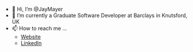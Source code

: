 - 👋 Hi, I’m @JayMayer
- 🌱 I’m currently a Graduate Software Developer at Barclays in Knutsford, UK
- 📫 How to reach me ...
  - [Website](https://jaymayer.co.uk)
  - [LinkedIn](https://linkedin.com/in/jay-mayer)
